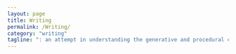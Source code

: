 ```yaml
---
layout: page
title: Writing
permalink: /Writing/
category: "writing"
tagline: ": an attempt in understanding the generative and procedural creation" 
---
```

